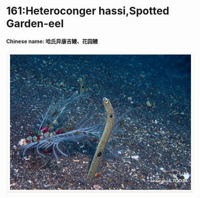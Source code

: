 # 161:Heteroconger hassi,Spotted Garden-eel

#### Chinese name: 哈氏异康吉鳗、花园鳗

![](../../.gitbook/assets/heteroconger-hassi.jpg)

